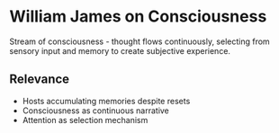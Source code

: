 
# William James on Consciousness

Stream of consciousness - thought flows continuously, selecting from sensory input and memory to create subjective experience.

## Relevance

- Hosts accumulating memories despite resets
- Consciousness as continuous narrative
- Attention as selection mechanism
